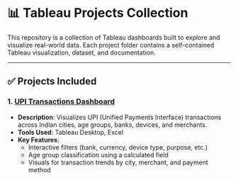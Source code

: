 # 📊 Tableau Projects Collection

This repository is a collection of Tableau dashboards built to explore and visualize real-world data. Each project folder contains a self-contained Tableau visualization, dataset, and documentation.

---

## ✅ Projects Included

### 1. [UPI Transactions Dashboard](./upi-transactions)

- **Description**: Visualizes UPI (Unified Payments Interface) transactions across Indian cities, age groups, banks, devices, and merchants.
- **Tools Used**: Tableau Desktop, Excel
- **Key Features**:
  - Interactive filters (bank, currency, device type, purpose, etc.)
  - Age group classification using a calculated field
  - Visuals for transaction trends by city, merchant, and payment method




